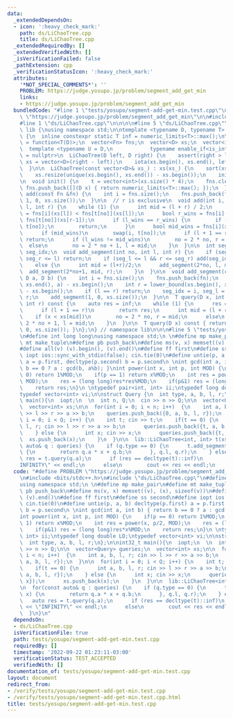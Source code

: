 ```yaml
---
data:
  _extendedDependsOn:
  - icon: ':heavy_check_mark:'
    path: ds/LiChaoTree.cpp
    title: ds/LiChaoTree.cpp
  _extendedRequiredBy: []
  _extendedVerifiedWith: []
  _isVerificationFailed: false
  _pathExtension: cpp
  _verificationStatusIcon: ':heavy_check_mark:'
  attributes:
    '*NOT_SPECIAL_COMMENTS*': ''
    PROBLEM: https://judge.yosupo.jp/problem/segment_add_get_min
    links:
    - https://judge.yosupo.jp/problem/segment_add_get_min
  bundledCode: "#line 1 \"tests/yosupo/segment-add-get-min.test.cpp\"\n#define PROBLEM\
    \ \"https://judge.yosupo.jp/problem/segment_add_get_min\"\n\n#include <bits/stdc++.h>\n\
    #line 1 \"ds/LiChaoTree.cpp\"\n\n\n\n#line 5 \"ds/LiChaoTree.cpp\"\n\nnamespace\
    \ lib {\nusing namespace std;\n\ntemplate <typename D, typename T> struct LiChaoTree\
    \ {\n  inline constexpr static T inf = numeric_limits<T>::max();\n\n  using Fn\
    \ = function<T(D)>;\n  vector<Fn> fns;\n  vector<D> xs;\n  vector<int> t;\n\n\
    \  template <typename U = D,\n            typename enable_if<is_integral<U>::value>::type\
    \ = nullptr>\n  LiChaoTree(D left, D right) {\n    assert(right > left);\n   \
    \ xs = vector<D>(right - left);\n    iota(xs.begin(), xs.end(), left);\n    init();\n\
    \  }\n\n  LiChaoTree(const vector<D>& xs_) : xs(xs_) {\n    sort(xs.begin(), xs.end());\n\
    \    xs.resize(unique(xs.begin(), xs.end()) - xs.begin());\n    init();\n  }\n\
    \n  void init() {\n    t = vector<int>(xs.size() * 4);\n    fns.clear();\n   \
    \ fns.push_back([](D x) { return numeric_limits<T>::max(); });\n  }\n\n  void\
    \ add(const Fn &fn) {\n    int i = fns.size();\n    fns.push_back(fn);\n    add(i,\
    \ 1, 0, xs.size());\n  }\n\n  // r is exclusive\n  void add(int i, int no, int\
    \ l, int r) {\n    while (1) {\n      int mid = (l + r) / 2;\n      bool l_wins\
    \ = fns[i](xs[l]) < fns[t[no]](xs[l]);\n      bool r_wins = fns[i](xs[r-1]) <\
    \ fns[t[no]](xs[r-1]);\n      if (l_wins == r_wins) {\n        if (l_wins) swap(i,\
    \ t[no]);\n        return;\n      }\n      bool mid_wins = fns[i](xs[mid]) < fns[t[no]](xs[mid]);\n\
    \      if (mid_wins)\n        swap(i, t[no]);\n      if (l + 1 == r)\n       \
    \ return;\n      if (l_wins != mid_wins)\n        no = 2 * no, r = mid;\n    \
    \  else\n        no = 2 * no + 1, l = mid;\n    }\n  }\n\n  int seg_l, seg_r,\
    \ seg_idx;\n  void add_segment(int no, int l, int r) {\n    if (seg_l >= r ||\
    \ seg_r <= l) return;\n    if (seg_l <= l && r <= seg_r) add(seg_idx, no, l, r);\n\
    \    else {\n      int mid = (l+r)/2;\n      add_segment(2*no, l, mid);\n    \
    \  add_segment(2*no+1, mid, r);\n    }\n  }\n\n  void add_segment(const Fn& fn,\
    \ D a, D b) {\n    int i = fns.size();\n    fns.push_back(fn);\n    int l = lower_bound(xs.begin(),\
    \ xs.end(), a) - xs.begin();\n    int r = lower_bound(xs.begin(), xs.end(), b)\
    \ - xs.begin();\n    if (l == r) return;\n    seg_idx = i, seg_l = l, seg_r =\
    \ r;\n    add_segment(1, 0, xs.size());\n  }\n\n  T query(D x, int no, int l,\
    \ int r) const {\n    auto res = inf;\n    while (1) {\n      res = min(res, fns[t[no]](x));\n\
    \      if (l + 1 == r)\n        return res;\n      int mid = (l + r) / 2;\n  \
    \    if (x < xs[mid])\n        no = 2 * no, r = mid;\n      else\n        no =\
    \ 2 * no + 1, l = mid;\n    }\n  }\n\n  T query(D x) const { return query(x, 1,\
    \ 0, xs.size()); }\n};\n} // namespace lib\n\n\n#line 5 \"tests/yosupo/segment-add-get-min.test.cpp\"\
    \n#define int long long\nusing namespace std;\n \n#define mp make_pair\n#define\
    \ mt make_tuple\n#define pb push_back\n#define ms(v, x) memset((v), (x), sizeof(v))\n\
    #define all(v) (v).begin(), (v).end()\n#define ff first\n#define ss second\n#define\
    \ iopt ios::sync_with_stdio(false); cin.tie(0)\n#define untie(p, a, b) decltype(p.first)\
    \ a = p.first, decltype(p.second) b = p.second\n \nint gcd(int a, int b) { return\
    \ b == 0 ? a : gcd(b, a%b); }\nint power(int x, int p, int MOD) {\n    if(p ==\
    \ 0) return 1%MOD;\n    if(p == 1) return x%MOD;\n    int res = power(x, p/2,\
    \ MOD);\n    res = (long long)res*res%MOD;\n    if(p&1) res = (long long)res*x%MOD;\n\
    \    return res;\n}\n \ntypedef pair<int, int> ii;\ntypedef long double LD;\n\
    typedef vector<int> vi;\n\nstruct Query {\n  int type, a, b, l, r;\n};\n\nint32_t\
    \ main(){\n  iopt;\n  \n  int n, Q;\n  cin >> n >> Q;\n\n  vector<Query> queries;\n\
    \  vector<int> xs;\n\n  for(int i = 0; i < n; i++)  {\n    int a, b, l, r; cin\
    \ >> l >> r >> a >> b;\n    queries.push_back({0, a, b, l, r});\n  }\n\n  for(int\
    \ i = 0; i < Q; i++) {\n    int t; cin >> t;\n    if(t == 0) {\n      int a, b,\
    \ l, r; cin >> l >> r >> a >> b;\n      queries.push_back({t, a, b, l, r});\n\
    \    } else {\n      int x; cin >> x;\n      queries.push_back({t, x});\n    \
    \  xs.push_back(x);\n    }\n  }\n\n  lib::LiChaoTree<int, int> t(xs);\n\n  for(const\
    \ auto& q : queries) {\n    if (q.type == 0) {\n      t.add_segment([q](int x)\
    \ {\n        return q.a * x + q.b;\n      }, q.l, q.r);\n    } else {\n      auto\
    \ res = t.query(q.a);\n      if (res == decltype(t)::inf)\n        cout << \"\
    INFINITY\" << endl;\n      else\n        cout << res << endl;\n    }\n  }\n}\n"
  code: "#define PROBLEM \"https://judge.yosupo.jp/problem/segment_add_get_min\"\n\
    \n#include <bits/stdc++.h>\n#include \"ds/LiChaoTree.cpp\"\n#define int long long\n\
    using namespace std;\n \n#define mp make_pair\n#define mt make_tuple\n#define\
    \ pb push_back\n#define ms(v, x) memset((v), (x), sizeof(v))\n#define all(v) (v).begin(),\
    \ (v).end()\n#define ff first\n#define ss second\n#define iopt ios::sync_with_stdio(false);\
    \ cin.tie(0)\n#define untie(p, a, b) decltype(p.first) a = p.first, decltype(p.second)\
    \ b = p.second\n \nint gcd(int a, int b) { return b == 0 ? a : gcd(b, a%b); }\n\
    int power(int x, int p, int MOD) {\n    if(p == 0) return 1%MOD;\n    if(p ==\
    \ 1) return x%MOD;\n    int res = power(x, p/2, MOD);\n    res = (long long)res*res%MOD;\n\
    \    if(p&1) res = (long long)res*x%MOD;\n    return res;\n}\n \ntypedef pair<int,\
    \ int> ii;\ntypedef long double LD;\ntypedef vector<int> vi;\n\nstruct Query {\n\
    \  int type, a, b, l, r;\n};\n\nint32_t main(){\n  iopt;\n  \n  int n, Q;\n  cin\
    \ >> n >> Q;\n\n  vector<Query> queries;\n  vector<int> xs;\n\n  for(int i = 0;\
    \ i < n; i++)  {\n    int a, b, l, r; cin >> l >> r >> a >> b;\n    queries.push_back({0,\
    \ a, b, l, r});\n  }\n\n  for(int i = 0; i < Q; i++) {\n    int t; cin >> t;\n\
    \    if(t == 0) {\n      int a, b, l, r; cin >> l >> r >> a >> b;\n      queries.push_back({t,\
    \ a, b, l, r});\n    } else {\n      int x; cin >> x;\n      queries.push_back({t,\
    \ x});\n      xs.push_back(x);\n    }\n  }\n\n  lib::LiChaoTree<int, int> t(xs);\n\
    \n  for(const auto& q : queries) {\n    if (q.type == 0) {\n      t.add_segment([q](int\
    \ x) {\n        return q.a * x + q.b;\n      }, q.l, q.r);\n    } else {\n   \
    \   auto res = t.query(q.a);\n      if (res == decltype(t)::inf)\n        cout\
    \ << \"INFINITY\" << endl;\n      else\n        cout << res << endl;\n    }\n\
    \  }\n}\n"
  dependsOn:
  - ds/LiChaoTree.cpp
  isVerificationFile: true
  path: tests/yosupo/segment-add-get-min.test.cpp
  requiredBy: []
  timestamp: '2022-09-22 01:23:11-03:00'
  verificationStatus: TEST_ACCEPTED
  verifiedWith: []
documentation_of: tests/yosupo/segment-add-get-min.test.cpp
layout: document
redirect_from:
- /verify/tests/yosupo/segment-add-get-min.test.cpp
- /verify/tests/yosupo/segment-add-get-min.test.cpp.html
title: tests/yosupo/segment-add-get-min.test.cpp
---
```

